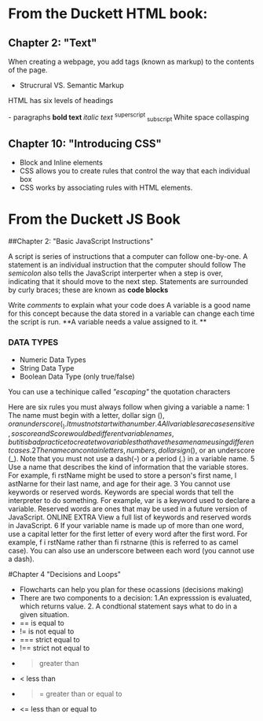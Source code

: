# From the Duckett HTML book:

## Chapter 2: "Text" 

When creating a webpage, you add tags (known as markup) to the contents of the page. 
- Strucrural VS. Semantic Markup

HTML has six levels of headings
<p></p>- paragraphs
<b> bold text </b>
<i> italic text</i>
<sup> superscript </sup>
<sub> subscript </sub>
White space collasping 

## Chapter 10: "Introducing CSS" 

- Block and Inline elements
- CSS allows you to create rules that control the way that each individual box
- CSS works by associating rules with HTML elements.



# From the Duckett JS Book

##Chapter 2: "Basic JavaScript Instructions"

A script is series of instructions that a computer can follow one-by-one.
A statement is an individual instruction that the computer should follow 
The *semicolon* also tells the JavaScript interperter when a step is over, indicating that it should move to the next step.
Statements are surrounded by curly braces; these are known as **code blocks**

Write *comments* to explain what your code does
A variable is a good name for this concept because the data stored in a variable can change each time the script is run.
**A variable needs a value assigned to it. **

### DATA TYPES
 - Numeric Data Types 
 - String Data Type
 - Boolean Data Type (only true/false)
 
 You can use a techinique called *"escaping"* the quotation characters
 
 Here are six rules you must always follow when giving a variable a name:
1
The name must begin with
a letter, dollar sign ($),or an
underscore (_). It must not start
with a number.
4
All variables are case sensitive,
so score and Score would be
different variable names, but
it is bad practice to create two
variables that have the same
name using different cases.
2
The name can contain letters,
numbers, dollar sign ($), or an
underscore (_). Note that you
must not use a dash(-) or a
period (.) in a variable name.
5
Use a name that describes the
kind of information that the
variable stores. For example,
fi rstName might be used to
store a person's first name,
l astNarne for their last name,
and age for their age.
3
You cannot use keywords or
reserved words. Keywords
are special words that tell the
interpreter to do something. For
example, var is a keyword used
to declare a variable. Reserved
words are ones that may be used
in a future version of JavaScript.
ONLINE EXTRA
View a full list of keywords and
reserved words in JavaScript.
6
If your variable name is made
up of more than one word, use a
capital letter for the first letter of
every word after the first word.
For example, f i rstName rather
than fi rstnarne (this is referred
to as camel case). You can also
use an underscore between each
word (you cannot use a dash).


#Chapter 4 "Decisions and Loops"

- Flowcharts can help you plan for these ocassions (decisions making)
- There are two components to a decision:  1.An expresssion is evaluated, which returns value. 2. A condtional statement says what to do in a given situation.
- == is equal to
- != is not equal to
- === strict equal to
- !== strict not equal to
- >  greater than
- <  less than
- >= greater than or equal to
- <= less than or equal to


 
 
